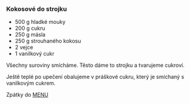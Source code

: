 ### Kokosové do strojku

- 500 g hladké mouky
- 200 g cukru
- 250 g másla
- 250 g strouhaného kokosu
- 2 vejce
- 1 vanilkový cukr

Všechny suroviny smícháme. Těsto dáme to strojku a tvarujeme cukroví.

Ještě teplé po upečení obalujeme v práškové cukru, který je smíchaný s vanilkovým cukrem.

Zpátky do [MENU](../index)
